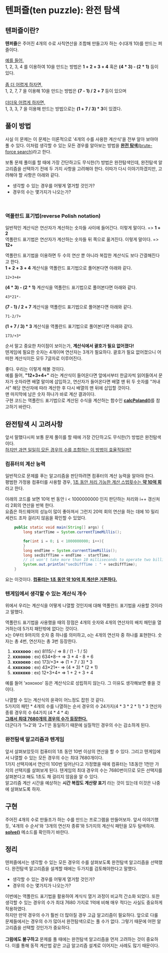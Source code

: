 # 텐퍼즐(ten puzzle): 완전 탐색

## 텐퍼즐이란?
**텐퍼즐**은 주어진 4개의 수로 사칙연산을 조합해 만들고자 하는 수(대개 10)를 만드는 퍼즐이다. 

<u>예를 들어,</u>
<br/>
1, 2, 3, 4 를 이용하여 10을 만드는 방법은 **1 + 2 + 3 + 4** 혹은 **(4 * 3) - (2 * 1)** 등이 있다.
<br/>
<br/>
<u>좀 더 어렵게 하자면,</u><br/>
1, 2, 7, 7 을 이용해 10을 만드는 방법은 **(7 - 1) / 2 + 7** 등이 있으며
<br />
<br />
<u>더더욱 어렵게 하자면,</u><br/>
1, 3, 3, 7 을 이용해 만드는 방법으로는 **(1 + 7 / 3) * 3**이 있겠다.

## 풀이 방법
사실 이 문제는 이 문제는 이론적으로 '4개의 수를 사용한 계산식'을 전부 알아 보야야 풀 수 있다. 
이처럼 생각할 수 있는 모든 경우를 알아보는 방법을 <u>**완전 탐색**(brute-force search)</u>라고 한다.

보통 문제 풀이를 할 때에 가장 간단하고도 무식한(?) 방법은 완전탐색인데, 완전탐색 알고리즘을 선택하기 전에 두 가지 사항을 고려해야 한다.
이따가 다시 이야기하겠지만, 고려해야 할 사항은 아래와 같다.
 * 생각할 수 있는 경우를 어떻게 열거할 것인가?
 * 경우의 수는 몇가지가 나오는가?
<br/>

### 역폴란드 표기법(reverse Polish notation)
일반적인 계산식은 연산자가 계산하는 숫자들 사이에 들어간다. 이렇게 말이다. => **1 + 2** <br/>
역폴란드 표기법은 연산자가 계산하는 숫자들 뒤 쪽으로 옮겨진다. 이렇게 말이다. => **12+**

역폴란드 표기법을 이용하면 두 수의 연산 뿐 아니라 복잡한 계산식도 보다 간결해진다고 한다. <br/>
**1 + 2 + 3 + 4** 계산식을 역폴란드 표기법으로 풀어본다면 아래와 같다.<br />
```
12+3+4+
```
**(4 * 3) - (2 * 1)** 계산식을 역폴란드 표기법으로 풀어본다면 아래와 같다.<br />
```
43*21*-
```
**(7 - 1) / 2 + 7** 계산식을 역폴란드 표기법으로 풀어본다면 아래와 같다.<br />
```
71-2/7+
```
**(1 + 7 / 3) * 3** 계산식을 역폴란드 표기법으로 풀어본다면 아래와 같다.
```
173/+3*
```
순서 말고 중요한 차이점이 보이는가, **계산식에서 괄호가 필요 없어졌다!**<br/>
텐게임에 필요한 숫자는 4개이며 연산자는 3개가 필요하다. 괄호가 필요 없어졌으니 어떠한 계산식이든 모두 7글자로 이루어진다.

좋다. 우리는 이렇게 해볼 것이다.<br/>
예를 들어, **"12+3+4+"** 라는 계산식이 들어온다면 앞에서부터 한글자씩 읽어들여서 문자가 숫자라면 배열 말미에 삽입하고, 연산자가 들어온다면
배열 맨 뒤 두 숫자를 "꺼내서" 해당 연산자에 따라 계산한 후 다시 배열의 맨 뒤에 삽입할 것이다.<br/>
맨 마지막에 남은 숫자 하나가 바로 계산 결과이다.<br/>
구현 코드는 역폴란드 표기법으로 계산된 수식을 계산하는 함수인 <u>**calcPoland()**</u>를 참고하기 바란다.<br/>

## 완전탐색 시 고려사항
앞서 말했다시피 보통 문제 풀이를 할 때에 가장 간단하고도 무식한(?) 방법은 완전탐색이다.<br />
<u>하지만 과연 일일히 모든 경우의 수를 조합하는 이 방법이 효율적일까?</u>

### 컴퓨터의 계산 능력
일반적으로 문제를 푸는 알고리즘을 판단하려면 컴퓨터의 계산 능력을 알아야 한다.<br/>
평범한 가정용 컴퓨터를 사용할 경우, <u>1초 동안 처리 가능한 계산 스텝횟수는 **약 10억 회**</u>라고 한다.

아래의 코드를 보면 10억 번 동안 i < 1000000000 인지 판단하는 처리와 i++ 갱신처리 2회의 연산을 반복 한다.<br/>
요즘은 하드웨어의 성능이 많이 좋아져서 그런지 20억 회의 연산을 하는 데에 10 밀리세컨드 조차 걸리지 않음을 확인할 수 있었다.
``` java
    public static void main(String[] args) {
        long startTime = System.currentTimeMillis();

        for(int i = 0; i < 1000000000; i++){
        }
        long endTime = System.currentTimeMillis();
        long secDiffTime = endTime - startTime;
        // it won't take more than 10 milliseconds to operate two billion steps
        System.out.println("secDiffTime : " + secDiffTime);
    }
```

요는 이것이다. <b><u>컴퓨터는 1초 동안 약 10억 회 계산은 거뜬하다.</u></b>

### 텐게임에서 생각할 수 있는 계산식 개수
위에서 우리는 계산식을 어떻게 나열할 것인지에 대해 역폴란드 표기법을 사용할 것이라고 말했다.<br/>

역폴란드 표기법을 사용했을 때의 장점은 4개의 숫자와 4개의 연산자의 배치 패턴을 열거하는데 5가지 패턴밖에 없다는 것이다.<br/>
x는 0부터 9까지의 숫자 중 하나를 의미하고, o는 4개의 연산자 중 하나를 표현한다. 숫자는 총 4번, 연산자는 총 3번 등장한다.

1. **xxxxooo** : ex) 8115/-/ => 8 / (1 - 1 / 5)
2. **xxxoxoo** : ex) 634*8-+ => 3 * 4 - 8 + 6
3. **xxxooxo** : ex) 173/+3* => (1 + 7 / 3) * 3
4. **xxoxxoo** : ex) 43\*21\*- => (4 * 3) * (2 * 1)
5. **xxoxoxo** : ex) 12+3+4+ => 1 + 2 + 3 + 4

예를 들어 'xoxoxoo' 등은 계산식으로 성립하지 않는다. 그 이유도 생각해보면 좋을 것이다.

나열할 수 있는 계산식의 윤곽이 어느정도 잡힌 것 같다.<br />
5가지의 패턴 * 4개의 수를 나열하는 순서 경우의 수 24가지(4 * 3 * 2 * 1) * 3 연산자 종류 경우의 수 64가지 (4 * 4 * 4)<br/>
**<u>그래서 최대 7680개의 경우의 수가 등장한다.</u>**<br />
더군다가 '1+2'와 '2+1'은 동일하기 때문에 실질적인 경우의 수는 감소하게 된다.

### 완전탐색 알고리즘과 텐게임
앞서 살펴보았듯이 컴퓨터의 1초 동안 10번 이상의 연산을 할 수 있다. 
그리고 텐게임에서 나열할 수 있는 모든 경우의 수는 최대 7680개이다.
<br />
1가지 선택지에서 연산이 100번 일어난다고 가정했을 때에 컴퓨터는 1초동안 1천만 가지의 선택지를 살펴보게 된다.
텐게임의 최대 경우의 수는 7680번이므로 모든 선택지를 살펴본다고 해도 1초도 채 걸리지 않음을 알 수 있다.
<br /> 알고리즘 계산 시간을 예상하는 **시간 복잡도 계산량 표기** 라는 것이 있는데 이것은 나중에 살펴보도록 하자.

## 구현
주어진 4개의 수로 만들조가 하는 수를 만드는 프로그램을 만들어보자.
앞서 이야기했듯, '4개의 수 순서'와 '3개의 연산자 종류'와 5가지의 계산식 패턴을 모두 탐색하자.<br />
<u>**solve()**</u> 메소드를 확인하기 바란다.

## 정리
텐퍼즐에서는 생각할 수 있는 모든 경우의 수를 살펴보도록 완전탐색 알고리즘을 선택했다.
완전탐색 알고리즘을 설계할 때에는 두가지를 검토해야한다고 말했다.
* 생각할 수 있는 경우를 어떻게 열거할 것인가?
* 경우의 수는 몇가지가 나오는가?

이번에는 역폴란드 표기법을 활용하여 계식식 열거 과정이 비교적 간소화 되었다. 
또한 생각할 수 있는 경우의 수가 최대 7680 가지로 1억에 비해 매우 적다는 사실도 중요하게 작용하였다.<br/>
하지만 만약 경우의 수가 훨씬 더 많아질 경우 고급 알고리즘이 필요하다.
앞으로 다룰 문제들에서는 경우의 수가 많아서 완전탐색으로는 풀 수가 없다. 그렇기 때문에 어떤 알고리즘을 선택할 것인가가 중요하다.
<br /><br />
**그럼에도 불구하고** 문제를 풀 때에는 완전탐색 알고리즘을 먼저 고려하는 것이 중요하다. 
이를 통해 동적 계산법 같은 고급 알고리즘 설계로 이어지는 사례도 많기 때문이다.